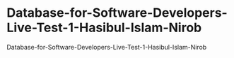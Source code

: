 # Database-for-Software-Developers-Live-Test-1-Hasibul-Islam-Nirob
 Database-for-Software-Developers-Live-Test-1-Hasibul-Islam-Nirob
